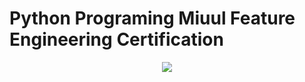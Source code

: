 # Python Programing Miuul Feature Engineering Certification

<p align="center">
  <img src="https://cdn.filestackcontent.com/usyIwnHXQmj5J2HjaOtV?policy=eyJjYWxsIjpbInBpY2siLCJzdG9yZSIsInJlYWQiLCJjb252ZXJ0Iiwid3JpdGUiLCJzdGF0IiwicmVtb3ZlIl0sImV4cGlyeSI6MTcyNTI4NTExNiwicGF0aCI6Il42ODI2OTkvKGNvbW11bml0aWVzfGNvdXJzZXMpLyhbMC05XSspL3VzZXJzLzE3NzgxNDQzOS8ifQ%3D%3D&signature=31a858a3f14684c2b85b003a84c6010db6029a5ac9a37df3d59076c005ad108e" >
</p>

